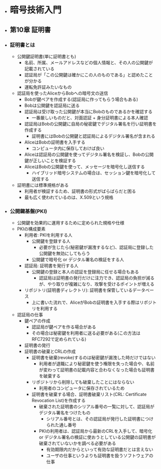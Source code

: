 - # 暗号技術入門
- ## 第10章 証明書
- ### 証明書とは
	- 公開鍵証明書(単に証明書とも)
		- 名前、所属、メールアドレスなどの個人情報と、その人の公開鍵が記載されている
		- 認証局が「この公開鍵は確かにこの人のものである」と認めたことが分かる
		- 運転免許証みたいなもの
	- 認証局を使ったAliceからBobへの暗号文の送信
		- Bobが鍵ペアを作成する(認証局に作ってもらう場合もある)
		- Bobは公開鍵を認証局に送る
		- 認証局は受け取った公開鍵が本当にBobのものであるかを確認する
			- 一番厳しいものだと、対面認証 + 身分証明書による本人確認
		- 認証局はBobの公開鍵に自局の秘密鍵でデジタル署名を行い証明書を作成する
			- 証明書にはBobの公開鍵と認証局によるデジタル署名が含まれる
		- AliceはBobの証明書を入手する
			- コンピュータ内に保存しておけば良い
		- Aliceは認証局の公開鍵を使ってデジタル署名を検証し、Bobの公開鍵が正しいことを検証する
		- AliceはBobの公開鍵を使って、メッセージを暗号化し送信する
			- ハイブリッド暗号システムの場合は、セッション鍵を暗号化して送信する
	- 証明書には標準規格がある
		- 利用者が検証するため、証明書の形式がばらばらだと困る
		- 最も広く使われているのは、X.509という規格
- ### 公開鍵基盤(PKI)
	- 公開鍵を効果的に運用するために定められた規格や仕様
	- PKIの構成要素
		- 利用者: PKIを利用する人
			- 公開鍵を登録する人
				- 必要が生じたら(秘密鍵が漏洩するなど)、認証局に登録した公開鍵を無効にしてもらう
			- 公開鍵で暗号化 or デジタル署名の検証をする人
		- 認証局: 証明書を発行する人
			- 公開鍵の登録と本人の認証を登録局に任せる場合もある
				- 認証局は証明書の発行だけに注力でき、認証局の負担が減るが、やり取りが複雑になり、攻撃を受けるポイントが増える
		- リポジトリ(証明書ディレクトリ): 証明書を保管しているデータベース
			- 上に書いた流れで、AliceがBobの証明書を入手する際はリポジトリを利用する
	- 認証局の仕事
		- 鍵ペアの作成
			- 認証局が鍵ペアを作る場合がある
			- その場合は秘密鍵を利用者に送る必要がある(この方法はRFC7292で定められている)
		- 証明書の発行
		- 証明書の破棄とCRLの作成
			- 証明書を破棄(revoke)するのは秘密鍵が漏洩した時だけではない
				- 利用者が退職により秘密鍵を使う権限を失った場合や、名前が変わって証明書の記載内容と合わなくなった場合も証明書を破棄する
			- リポジトリから削除しても破棄したことにはならない
				- 利用者のコンピュータに保存されているため
			- 証明書を破棄する場合、証明書破棄リスト(CRL: Certificate Revocation List)を作成する
				- 破棄された証明書のシリアル番号の一覧に対して、認証局がデジタル署名をつけたもの
					- シリアル番号とは、その認証局が発行した証明書につけられた通し番号
				- PKIの利用者は、認証局から最新のCRLを入手して、暗号化 or デジタル署名の検証に使おうとしている公開鍵の証明書が破棄されていないかを調べる必要がある
					- 有効期限内だからといって有効な証明書だとは言えない
					- ユーザの仕事というよりも証明書を扱うソフトウェアの仕事